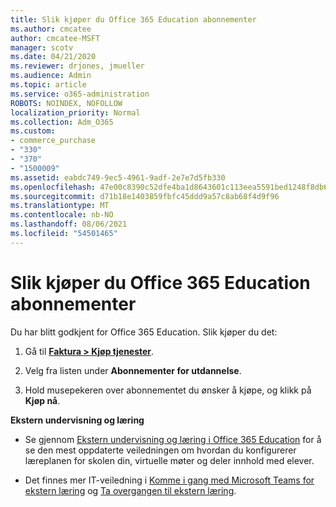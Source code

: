 ```yaml
---
title: Slik kjøper du Office 365 Education abonnementer
ms.author: cmcatee
author: cmcatee-MSFT
manager: scotv
ms.date: 04/21/2020
ms.reviewer: drjones, jmueller
ms.audience: Admin
ms.topic: article
ms.service: o365-administration
ROBOTS: NOINDEX, NOFOLLOW
localization_priority: Normal
ms.collection: Adm_O365
ms.custom:
- commerce_purchase
- "330"
- "370"
- "1500009"
ms.assetid: eabdc749-9ec5-4961-9adf-2e7e7d5fb330
ms.openlocfilehash: 47e00c8390c52dfe4ba1d8643601c113eea5591bed1248f8db6fe6d20cfa13c3
ms.sourcegitcommit: d71b18e1403859fbfc45ddd9a57c8ab68f4d9f96
ms.translationtype: MT
ms.contentlocale: nb-NO
ms.lasthandoff: 08/06/2021
ms.locfileid: "54501465"
---
```

# <a name="how-to-purchase-office-365-education-plans"></a>Slik kjøper du Office 365 Education abonnementer

Du har blitt godkjent for Office 365 Education.  Slik kjøper du det:

1. Gå til **[Faktura > Kjøp tjenester](https://portal.office.com/AdminPortal/Home#/catalog)**.

2. Velg fra listen under **Abonnementer for utdannelse**.

3. Hold musepekeren over abonnementet du ønsker å kjøpe, og klikk på **Kjøp nå**.

**Ekstern undervisning og læring**

- Se gjennom [Ekstern undervisning og læring i Office 365 Education](https://support.office.com/article/remote-teaching-and-learning-in-office-365-education-f651ccae-7b65-478b-8366-51bb884025c4) for å se den mest oppdaterte veiledningen om hvordan du konfigurerer læreplanen for skolen din, virtuelle møter og deler innhold med elever.

- Det finnes mer IT-veiledning i [Komme i gang med Microsoft Teams for ekstern læring](/MicrosoftTeams/remote-learning-edu) og [Ta overgangen til ekstern læring](https://www.microsoft.com/education/remote-learning).
